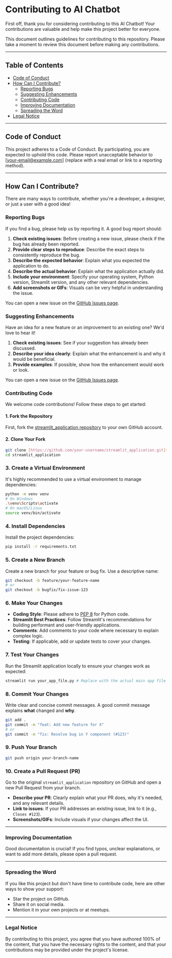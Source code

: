 # Contributing to AI Chatbot

First off, thank you for considering contributing to this AI Chatbot! Your contributions are valuable and help make this project better for everyone.

This document outlines guidelines for contributing to this repository. Please take a moment to review this document before making any contributions.

---

## Table of Contents

* [Code of Conduct](#code-of-conduct)
* [How Can I Contribute?](#how-can-i-contribute)
    * [Reporting Bugs](#reporting-bugs)
    * [Suggesting Enhancements](#suggesting-enhancements)
    * [Contributing Code](#contributing-code)
    * [Improving Documentation](#improving-documentation)
    * [Spreading the Word](#spreading-the-word)
* [Legal Notice](#legal-notice)

---

## Code of Conduct

This project adheres to a Code of Conduct. By participating, you are expected to uphold this code. Please report unacceptable behavior to [your-email@example.com] (replace with a real email or link to a reporting method).

---

## How Can I Contribute?

There are many ways to contribute, whether you're a developer, a designer, or just a user with a good idea!

### Reporting Bugs

If you find a bug, please help us by reporting it. A good bug report should:

1.  **Check existing issues**: Before creating a new issue, please check if the bug has already been reported.
2.  **Provide clear steps to reproduce**: Describe the exact steps to consistently reproduce the bug.
3.  **Describe the expected behavior**: Explain what you expected the application to do.
4.  **Describe the actual behavior**: Explain what the application actually did.
5.  **Include your environment**: Specify your operating system, Python version, Streamlit version, and any other relevant dependencies.
6.  **Add screenshots or GIFs**: Visuals can be very helpful in understanding the issue.

You can open a new issue on the [GitHub Issues page](https://github.com/chaitenyachand/streamlit_application/issues).

### Suggesting Enhancements

Have an idea for a new feature or an improvement to an existing one? We'd love to hear it!

1.  **Check existing issues**: See if your suggestion has already been discussed.
2.  **Describe your idea clearly**: Explain what the enhancement is and why it would be beneficial.
3.  **Provide examples**: If possible, show how the enhancement would work or look.

You can open a new issue on the [GitHub Issues page](https://github.com/chaitenyachand/streamlit_application/issues).

### Contributing Code

We welcome code contributions! Follow these steps to get started:

#### 1. Fork the Repository

First, fork the [streamlit_application repository](https://github.com/chaitenyachand/streamlit_application) to your own GitHub account.

#### 2. Clone Your Fork

```bash
git clone [https://github.com/your-username/streamlit_application.git](https://github.com/your-username/streamlit_application.git)
cd streamlit_application
```

### 3. Create a Virtual Environment

It's highly recommended to use a virtual environment to manage dependencies:

```bash
python -m venv venv
# On Windows
.\venv\Scripts\activate
# On macOS/Linux
source venv/bin/activate
```
### 4. Install Dependencies

Install the project dependencies:

```bash
pip install -r requirements.txt
```

### 5\. Create a New Branch

Create a new branch for your feature or bug fix. Use a descriptive name:

```bash
git checkout -b feature/your-feature-name
# or
git checkout -b bugfix/fix-issue-123
```

### 6\. Make Your Changes

  * **Coding Style**: Please adhere to [PEP 8](https://www.python.org/dev/peps/pep-0008/) for Python code.
  * **Streamlit Best Practices**: Follow Streamlit's recommendations for building performant and user-friendly applications.
  * **Comments**: Add comments to your code where necessary to explain complex logic.
  * **Testing**: If applicable, add or update tests to cover your changes.

### 7\. Test Your Changes

Run the Streamlit application locally to ensure your changes work as expected:

```bash
streamlit run your_app_file.py # Replace with the actual main app file
```

### 8\. Commit Your Changes

Write clear and concise commit messages. A good commit message explains **what** changed and **why**.

```bash
git add .
git commit -m "feat: Add new feature for X"
# or
git commit -m "fix: Resolve bug in Y component (#123)"
```

### 9\. Push Your Branch

```bash
git push origin your-branch-name
```

### 10\. Create a Pull Request (PR)

Go to the original `streamlit_application` repository on GitHub and open a new Pull Request from your branch.

  * **Describe your PR**: Clearly explain what your PR does, why it's needed, and any relevant details.
  * **Link to issues**: If your PR addresses an existing issue, link to it (e.g., `Closes #123`).
  * **Screenshots/GIFs**: Include visuals if your changes affect the UI.

-----

### Improving Documentation

Good documentation is crucial\! If you find typos, unclear explanations, or want to add more details, please open a pull request.

-----

### Spreading the Word

If you like this project but don't have time to contribute code, here are other ways to show your support:

  * Star the project on GitHub.
  * Share it on social media.
  * Mention it in your own projects or at meetups.

-----

### Legal Notice

By contributing to this project, you agree that you have authored 100% of the content, that you have the necessary rights to the content, and that your contributions may be provided under the project's license.

```
```